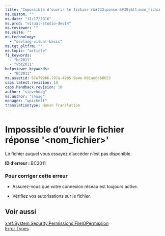 ```yaml
---
title: "Impossible d’ouvrir le fichier r&#233;ponse &#39;&lt;nom_fichier&gt;&#39; | Microsoft Docs"
ms.custom: ""
ms.date: "11/17/2016"
ms.prod: "visual-studio-dev14"
ms.reviewer: ""
ms.suite: ""
ms.technology: 
  - "devlang-visual-basic"
ms.tgt_pltfrm: ""
ms.topic: "article"
f1_keywords: 
  - "bc2011"
  - "vbc2011"
helpviewer_keywords: 
  - "BC2011"
ms.assetid: 07e799b6-797a-49b5-9e4e-081ae0c68653
caps.latest.revision: 10
caps.handback.revision: 10
author: "stevehoag"
ms.author: "shoag"
manager: "wpickett"
translationtype: Human Translation
---
```

# Impossible d’ouvrir le fichier r&#233;ponse &#39;&lt;nom_fichier&gt;&#39;
Le fichier auquel vous essayez d’accéder n’est pas disponible.  
  
 **ID d’erreur :** BC2011  
  
### Pour corriger cette erreur  
  
-   Assurez\-vous que votre connexion réseau est toujours active.  
  
-   Vérifiez vos autorisations sur le fichier.  
  
## Voir aussi  
 <xref:System.Security.Permissions.FileIOPermission>   
 [Error Types](../../visual-basic/programming-guide/language-features/error-types.md)
